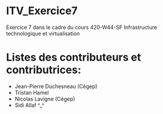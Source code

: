 # ITV_Exercice7

Exercice 7 dans le cadre du cours 420-W44-SF Infrastructure technologique et virtualisation

# Listes des contributeurs et contributrices:

- Jean-Pierre Duchesneau (Cégep)
- Tristan Hamel
- Nicolas Lavigne (Cégep)
- Sidi Allaf ^_^
